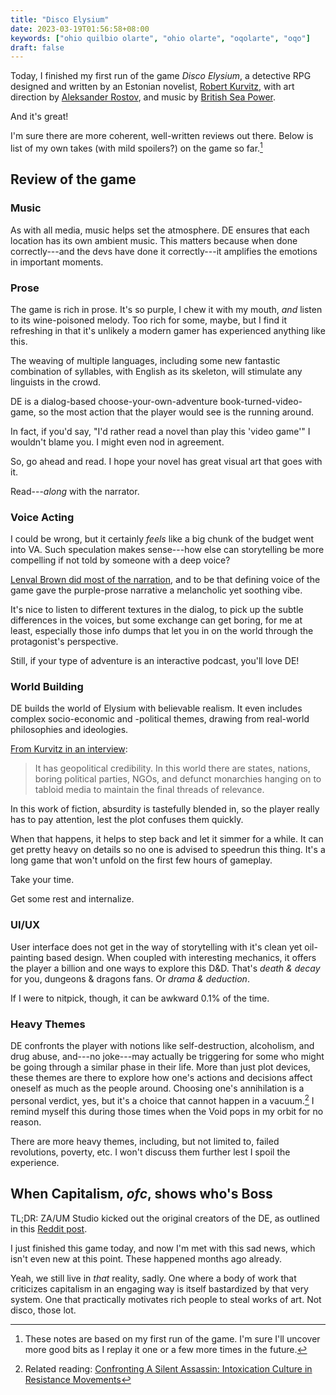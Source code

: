 ```yaml
---
title: "Disco Elysium"
date: 2023-03-19T01:56:58+08:00
keywords: ["ohio quilbio olarte", "ohio olarte", "oqolarte", "oqo"]
draft: false
---
```


Today, I finished my first run of the game *Disco Elysium*,
a detective RPG designed and written by an Estonian novelist,
[Robert Kurvitz](https://en.wikipedia.org/wiki/Robert_Kurvitz),
with art direction by [Aleksander Rostov](https://rostovjanka.artstation.com/),
and music by [British Sea Power](https://seapowerband.com/).

And it's great!

I'm sure there are more coherent, well-written reviews out there.
Below is list of my own takes (with mild spoilers?)
on the game so far.[^review]

## Review of the game

### Music

As with all media,
music helps set the atmosphere.
DE ensures that each location has its own ambient music.
This matters because when done correctly---and
the devs have done it correctly---it
amplifies the emotions in important moments.

### Prose

The game is rich in prose.
It's so purple, I chew it with my mouth,
*and* listen to its wine-poisoned melody.
Too rich for some, maybe,
but I find it refreshing
in that it's unlikely a modern gamer has experienced anything like this.

The weaving of multiple languages,
including some new fantastic combination of syllables,
with English as its skeleton,
will stimulate any linguists in the crowd.

DE is a dialog-based choose-your-own-adventure book-turned-video-game,
so the most action that the player would see is the running around.

In fact, if you'd say,
"I'd rather read a novel than play this 'video game'"
I wouldn't blame you.
I might even nod in agreement.

So, go ahead and read.
I hope your novel has great visual art that goes with it.

Read---*along* with the narrator.

### Voice Acting

I could be wrong,
but it certainly *feels* like a big chunk of the budget went into VA.
Such speculation makes sense---how
else can storytelling be more compelling if not told
by someone with a deep voice?

[Lenval Brown did most of the narration](https://www.pcgamer.com/we-talk-to-disco-elysiums-incredible-narrator-who-recorded-350000-words-of-dialogue-and-has-never-acted-before/),
and to be that defining voice of the game
gave the purple-prose narrative a melancholic yet soothing vibe.

It's nice to listen to different textures in the dialog,
to pick up the subtle differences in the voices,
but some exchange can get boring, for me at least,
especially those info dumps that let you in on the world
through the protagonist's perspective.

Still, if your type of adventure is an interactive podcast,
you'll love DE!

### World Building

DE builds the world of Elysium with believable realism.
It even includes complex socio-economic and -political themes,
drawing from real-world philosophies and ideologies.

[From Kurvitz in an interview](https://web.archive.org/web/20201202012348/https://zaumstudio.com/2017/03/31/the-hungarian-interview/):

> It has geopolitical credibility.
> In this world there are states, nations, boring political parties, NGOs,
> and defunct monarchies hanging on to tabloid media to maintain the final threads of relevance.

In this work of fiction,
absurdity is tastefully blended in,
so the player really has to pay attention,
lest the plot confuses them quickly.

When that happens,
it helps to step back and let it simmer for a while.
It can get pretty heavy on details so no one is advised to speedrun this thing.
It's a long game that won't unfold on the first few hours of gameplay.

Take your time.

Get some rest and internalize.

### UI/UX

User interface does not get in the way of storytelling
with it's clean yet oil-painting based design.
When coupled with interesting mechanics,
it offers the player a billion and one ways
to explore this D&D.
That's *death & decay* for you, dungeons & dragons fans.
Or *drama & deduction*.

If I were to nitpick, though,
it can be awkward 0.1% of the time.

### Heavy Themes

DE confronts the player with notions like self-destruction,
alcoholism, and drug abuse,
and---no joke---may actually be triggering for some who might be going through a
similar phase in their life.
More than just plot devices, these themes are there to explore
how one's actions and decisions affect oneself as much as the people around.
Choosing one's annihilation is a personal verdict, yes,
but it's a choice that cannot happen in a vacuum.[^nil]
I remind myself this during those times when the Void pops in my orbit
for no reason.

There are more heavy themes, including,
but not limited to,
failed revolutions,
poverty, etc.
I won't discuss them further lest I spoil the experience.

[^nil]: Related reading: [Confronting A Silent Assassin: Intoxication Culture in Resistance Movements](https://theanarchistlibrary.org/library/boles-confronting-a-silent-assassin)

## When Capitalism, *ofc*, shows who's Boss

TL;DR: ZA/UM Studio kicked out the original creators of the DE,
as outlined in this [Reddit post](https://old.reddit.com/r/DiscoElysium/comments/11tvv9f/whats_the_big_deal_its_just_a_photo_mode_a_short/).

I just finished this game today,
and now I'm met with this sad news,
which isn't even new at this point.
These happened months ago already.

Yeah, we still live in *that* reality, sadly.
One where a body of work that criticizes capitalism in an engaging way
is itself bastardized by that very system.
One that practically motivates rich people to steal works of art.
Not disco, those lot.

[^review]: These notes are based on my first run of the game.
I'm sure I'll uncover more good bits as I replay it one or a few more times in
the future.
